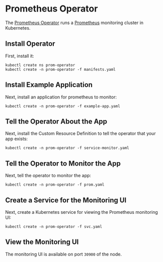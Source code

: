 # Prometheus Operator

The [Prometheus Operator](https://coreos.com/blog/the-prometheus-operator.html)
runs a [Prometheus](https://prometheus.io/) monitoring cluster in Kubernetes.

## Install Operator

First, install it:

```console
kubectl create ns prom-operator
kubectl create -n prom-operator -f manifests.yaml
```

## Install Example Application

Next, install an application for prometheus to monitor:

```console
kubectl create -n prom-operator -f example-app.yaml
```

## Tell the Operator About the App

Next, install the Custom Resource Definition to tell the operator that your app
exists:


```console
kubectl create -n prom-operator -f service-monitor.yaml
```

## Tell the Operator to Monitor the App

Next, tell the operator to monitor the app:

```console
kubectl create -n prom-operator -f prom.yaml
```

## Create a Service for the Monitoring UI

Next, create a Kubernetes service for viewing the Prometheus monitoring UI:

```console
kubectl create -n prom-operator -f svc.yaml
```

## View the Monitoring UI

The monitoring UI is available on port `30900` of the node.
